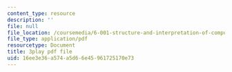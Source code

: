 ```yaml
---
content_type: resource
description: ''
file: null
file_location: /coursemedia/6-001-structure-and-interpretation-of-computer-programs-spring-2005/16ee3e36a574a5d66e45961725170e73_dO1aqPBJCPg.pdf
file_type: application/pdf
resourcetype: Document
title: 3play pdf file
uid: 16ee3e36-a574-a5d6-6e45-961725170e73
---
```

